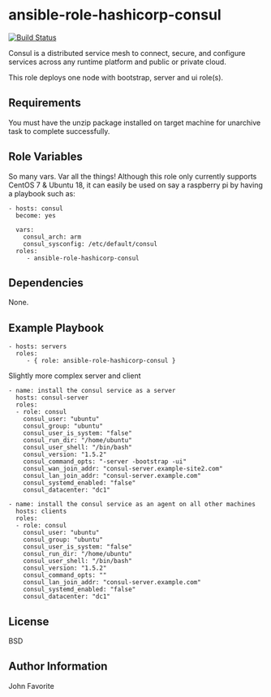 # ansible-role-hashicorp-consul

[![Build Status](https://travis-ci.org/OldCrowEW/ansible-role-hashicorp-consul.svg?branch=master)](https://travis-ci.org/OldCrowEW/ansible-role-hashicorp-consul)

Consul is a distributed service mesh to connect, secure, and configure services across any runtime platform and public
or private cloud.

This role deploys one node with bootstrap, server and ui role(s).

## Requirements

You must have the unzip package installed on target machine for unarchive task to complete successfully.

## Role Variables

So many vars. Var all the things! Although this role only currently supports CentOS 7 & Ubuntu 18, it can easily be used on say a
raspberry pi by having a playbook such as:

    - hosts: consul
      become: yes

      vars:
        consul_arch: arm
        consul_sysconfig: /etc/default/consul
      roles:
         - ansible-role-hashicorp-consul

## Dependencies

None.

## Example Playbook

    - hosts: servers
      roles:
         - { role: ansible-role-hashicorp-consul }

Slightly more complex server and client

    - name: install the consul service as a server
      hosts: consul-server
      roles:
      - role: consul
        consul_user: "ubuntu"
        consul_group: "ubuntu"
        consul_user_is_system: "false"
        consul_run_dir: "/home/ubuntu"
        consul_user_shell: "/bin/bash"
        consul_version: "1.5.2"
        consul_command_opts: "-server -bootstrap -ui"
        consul_wan_join_addr: "consul-server.example-site2.com"
        consul_lan_join_addr: "consul-server.example.com"
        consul_systemd_enabled: "false"
        consul_datacenter: "dc1"

    - name: install the consul service as an agent on all other machines
      hosts: clients
      roles:
      - role: consul
        consul_user: "ubuntu"
        consul_group: "ubuntu"
        consul_user_is_system: "false"
        consul_run_dir: "/home/ubuntu"
        consul_user_shell: "/bin/bash"
        consul_version: "1.5.2"
        consul_command_opts: ""
        consul_lan_join_addr: "consul-server.example.com"
        consul_systemd_enabled: "false"
        consul_datacenter: "dc1"

## License

BSD

## Author Information

John Favorite